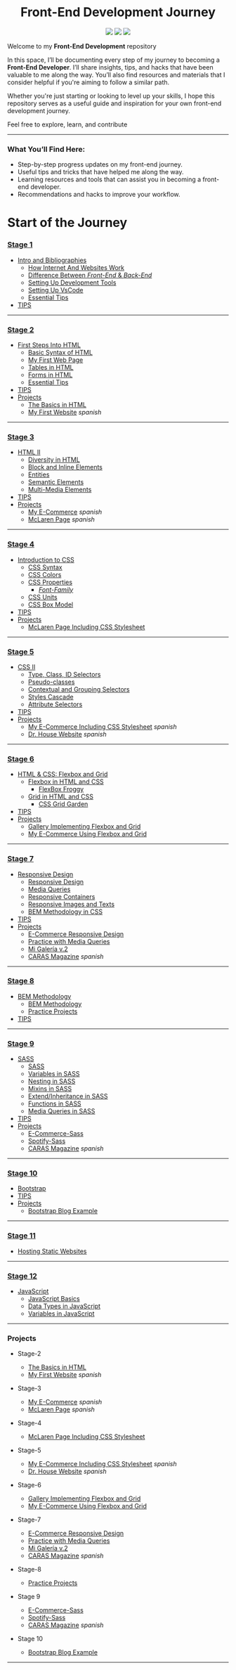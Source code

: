 
<h1 align="center">Front-End Development Journey</h1>

<p align="center">
<img src="https://img.shields.io/badge/Start-12/10/2024-%23238725?style=for-the-badge">
<img src="https://img.shields.io/badge/Current-Stage_11-%23238725?style=for-the-badge">
<img src="https://img.shields.io/github/last-commit/JoshCobra/Front-End-Developer?style=for-the-badge&color=%23238725">
</p>


Welcome to my **Front-End Development** repository

In this space, I’ll be documenting every step of my journey to becoming a **Front-End Developer**. I’ll share insights, tips, and hacks that have been valuable to me along the way. You’ll also find resources and materials that I consider helpful if you're aiming to follow a similar path.

Whether you're just starting or looking to level up your skills, I hope this repository serves as a useful guide and inspiration for your own front-end development journey.

Feel free to explore, learn, and contribute

---

### What You’ll Find Here:
- Step-by-step progress updates on my front-end journey.
- Useful tips and tricks that have helped me along the way.
- Learning resources and tools that can assist you in becoming a front-end developer.
- Recommendations and hacks to improve your workflow.

# Start of the Journey

### [Stage 1](Stage-1)
- [Intro and Bibliographies](/Stage-1/Readme.md)
	- [How Internet And Websites Work](/Stage-1/How-Internet-And-WebSites-Work.md)
	- [Difference Between *Front-End* & *Back-End*](/Stage-1/Difference-Front-End-Back-End.md)
	- [Setting Up Development Tools](/Stage-1/Setting-Up-Development-Tools.md)
	- [Setting Up VsCode](/Stage-1/Vs-Code-Extensions.md)
	- [Essential Tips](/Stage-1/Tips.md)
- [TIPS](/Stage-1/Tips.md)
  
<hr>

### [Stage 2](/Stage-2)
- [First Steps Into HTML](/Stage-2/Readme.md)
	- [Basic Syntax of HTML](/Stage-2/Basic-Syntax-in-HTML.md)
	- [My First Web Page](/Stage-2/My-First-Page.md)
	- [Tables in HTML](/Stage-2/Tables-in-HTML.md)
	- [Forms in HTML](/Stage-2/Forms-in-HTML.md)
	- [Essential Tips](/Stage-2/Tips.md)
- [TIPS](/Stage-2/Tips.md)
- [Projects](/Stage-2/documents)
    - [The Basics in HTML](Stage-2/documents/basics-html)
    - [My First Website](Stage-2/documents/my-website-html) *spanish*

<hr>

### [Stage 3](/Stage-3)
- [HTML II](/Stage-3/Readme.md)
	- [Diversity in HTML](/Stage-3/Diversity-in-HTML.md)
	- [Block and Inline Elements](/Stage-3/Block-and-Inline-Elements.md)
	- [Entities](/Stage-3/Entities.md)
	- [Semantic Elements](/Stage-3/Semantic-Elements.md)
	- [Multi-Media Elements](/Stage-3/Multi-Media-Elements.md)
- [TIPS](/Stage-3/tips.md)
- [Projects](/Stage-3/Projects)
    - [My E-Commerce](Stage-3/Projects/e-commerce-html) *spanish*
    - [McLaren Page](Stage-3/Projects/the-w1-mclaren) *spanish*

<hr>

### [Stage 4](/Stage-4)
- [Introduction to CSS](/Stage-4/readme.md)
	- [CSS Syntax](/Stage-4/CSS-Syntax.md)
	- [CSS Colors](/Stage-4/CSS-Colors.md)
	- [CSS Properties](/Stage-4/CSS-Properties.md)
		- [*Font-Family*](/Stage-4/font-family.md)
	- [CSS Units](/Stage-4/CSS-Units.md)
	- [CSS Box Model](/Stage-4/CSS-Box-Model.md)
- [TIPS](/Stage-4/tips.md)
- [Projects](/Stage-4/projects)
   - [McLaren Page Including CSS Stylesheet](Stage-4/projects/mclaren-styles)
  
<hr>

### [Stage 5](/Stage-5)
- [CSS II](/Stage-5/readme.md)
	- [Type, Class, ID Selectors](/Stage-5/CSS-Selectors.md)
	- [Pseudo-classes](/Stage-5/CSS-Pseudo-Classes.md)
	- [Contextual and Grouping Selectors](/Stage-5/Contextual-and-Grouping-Selectors.md)
	- [Styles Cascade](/Stage-5/CSS-Cascading.md)
	- [Attribute Selectors](/Stage-5/CSS-Attribute-Selectors.md)
- [TIPS](/Stage-5/tips.md)
- [Projects](/Stage-5/projects)
  - [My E-Commerce Including CSS Stylesheet](Stage-5/projects/e-commerce-html/) *spanish*
  - [Dr. House Website](/Stage-5/projects/dr-house-website/) *spanish*

<hr>

### [Stage 6](/Stage-6)
- [HTML & CSS: Flexbox and Grid](/Stage-6/readme.md)
	- [Flexbox in HTML and CSS](/Stage-6/Flexbox.md)
		- [FlexBox Froggy](https://flexboxfroggy.com/)
	- [Grid in HTML and CSS](/Stage-6/Grid.md)
		- [CSS Grid Garden](https://cssgridgarden.com/)
- [TIPS](/Stage-6/tips.md)
- [Projects](/Stage-6/projects)
  - [Gallery Implementing Flexbox and Grid](/Stage-6/projects/mi-galeria/)
  - [My E-Commerce Using Flexbox and Grid](/Stage-6/projects/e-commerce-html/)

<hr>

### [Stage 7](/Stage-7)
- [Responsive Design](/Stage-7/readme.md)
	- [Responsive Design](/Stage-7/responsive-desgin.md)
	- [Media Queries](/Stage-7/media-queries.md)
	- [Responsive Containers](/Stage-7/responsive-containers.md)
	- [Responsive Images and Texts](/Stage-7/responsive-images.md)
	- [BEM Methodology in CSS](/Stage-7/BEM-Metodology.md)
- [TIPS](/Stage-7/tips.md)
- [Projects](/Stage-7/projects)
  - [E-Commerce Responsive Design](/Stage-7/projects/e-commerce-html/)
  - [Practice with Media Queries](/Stage-7/projects/practice/)
  - [Mi Galería v.2](/Stage-7/projects/mi-galeria-v2/)
  - [CARAS Magazine](/Stage-7/projects/) *spanish*

<hr>

### [Stage 8](/Stage-8)
- [BEM Methodology](/Stage-8/readme.md)
	- [BEM Methodology](/Stage-8/BEM-Metodology.md)
	- [Practice Projects](/Stage-8/projects/)
- [TIPS](/Stage-8/tips.md)

<hr>

### [Stage 9](/Stage-9)
- [SASS](/Stage-9/readme.md)
	- [SASS](/Stage-9/what-is-sass.md)
	- [Variables in SASS](/Stage-9/variables.md)
	- [Nesting in SASS](/Stage-9/nesting.md)
	- [Mixins in SASS](/Stage-9/mixins.md)
	- [Extend/Inheritance in SASS](/Stage-9/extend-inheritance.md)
	- [Functions in SASS](/Stage-9/functions-in-sass.md)
	- [Media Queries in SASS](/Stage-9/sass-mediaqueries.md)
- [TIPS](/Stage-9/tips.md)
- [Projects](/Stage-9/projects)
  - [E-Commerce-Sass](/Stage-9/projects/e-commerce-sass/)
  - [Spotify-Sass](/Stage-9/projects/spotify)
  - [CARAS Magazine](/Stage-9/projects/caras-magazine) *spanish*

<hr>

### [Stage 10](/Stage-10)
- [Bootstrap](/Stage-10/readme.md)
- [TIPS](/Stage-10/tips.md)
- [Projects](/Stage-10/projects)
  - [Bootstrap Blog Example](https://ebac-firebase-hosting-7e5af.web.app/)

<hr>

### [Stage 11](/Stage-11)
- [Hosting Static Websites](/Stage-11/readme.md)

<hr>

### [Stage 12](/Stage-12)
- [JavaScript](/Stage-12/readme.md)
	- [JavaScript Basics](/Stage-12/javascript-basics.md)
	- [Data Types in JavaScript](/Stage-12/data-types.md)
	- [Variables in JavaScript](/Stage-12/variables.md)

<hr>


  ### Projects
  - Stage-2
    - [The Basics in HTML](Stage-2/documents/basics-html)
    - [My First Website](Stage-2/documents/my-website-html) *spanish*

 - Stage-3
    - [My E-Commerce](Stage-3/Projects/e-commerce-html) *spanish*
    - [McLaren Page](Stage-3/Projects/the-w1-mclaren) *spanish*

 - Stage-4
   - [McLaren Page Including CSS Stylesheet](Stage-4/projects/mclaren-styles)
    
- Stage-5
  - [My E-Commerce Including CSS Stylesheet](Stage-5/projects/e-commerce-html/) *spanish*
  - [Dr. House Website](/Stage-5/projects/dr-house-website/) *spanish*

- Stage-6
  - [Gallery Implementing Flexbox and Grid](/Stage-6/projects/mi-galeria/)
  - [My E-Commerce Using Flexbox and Grid](/Stage-6/projects/e-commerce-html/)
  
- Stage-7
  - [E-Commerce Responsive Design](/Stage-7/projects/e-commerce-html/)
  - [Practice with Media Queries](/Stage-7/projects/practice/)
  - [Mi Galería v.2](/Stage-7/projects/mi-galeria-v2/)
  - [CARAS Magazine](/Stage-7/projects/) *spanish*

- Stage-8
  - [Practice Projects](/Stage-8/documents/)

- Stage 9
  - [E-Commerce-Sass](/Stage-9/projects/e-commerce-sass/)
  - [Spotify-Sass](/Stage-9/projects/spotify)
  - [CARAS Magazine](/Stage-9/projects/caras-magazine) *spanish*

- Stage 10
  - [Bootstrap Blog Example](https://ebac-firebase-hosting-7e5af.web.app/)

<hr>

